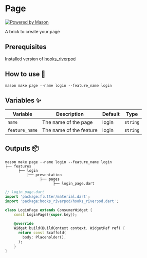 # Page

[![Powered by Mason](https://img.shields.io/endpoint?url=https%3A%2F%2Ftinyurl.com%2Fmason-badge)](https://github.com/felangel/mason)

A brick to create your page

## Prerequisites

Installed version of [hooks_riverpod](https://pub.dev/packages/hooks_riverpod)

## How to use 🚀

```
mason make page --name login --feature_name login
```

## Variables ✨

| Variable       | Description             | Default | Type      |
|----------------|-------------------------|---------| --------- |
| `name`         | The name of the page    | login   | `string`  |
| `feature_name` | The name of the feature | login   | `string`  |

## Outputs 📦

```
mason make page --name login --feature_name login
├── features
      ├── login
          ├── presentation
                ├── pages
                      ├── login_page.dart
```

```dart
// login_page.dart
import 'package:flutter/material.dart';
import 'package:hooks_riverpod/hooks_riverpod.dart';

class LoginPage extends ConsumerWidget {
    const LoginPage({super.key});
    
    @override 
    Widget build(BuildContext context, WidgetRef ref) {
      return const Scaffold(
        body: Placeholder(),
      );
    }
}
```